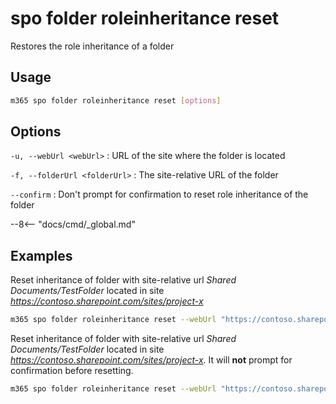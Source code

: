 # spo folder roleinheritance reset

Restores the role inheritance of a folder

## Usage

```sh
m365 spo folder roleinheritance reset [options]
```

## Options

`-u, --webUrl <webUrl>`
: URL of the site where the folder is located

`-f, --folderUrl <folderUrl>`
: The site-relative URL of the folder

`--confirm`
: Don't prompt for confirmation to reset role inheritance of the folder

--8<-- "docs/cmd/_global.md"

## Examples

Reset inheritance of folder with site-relative url _Shared Documents/TestFolder_ located in site _https://contoso.sharepoint.com/sites/project-x_

```sh
m365 spo folder roleinheritance reset --webUrl "https://contoso.sharepoint.com/sites/project-x" --folderUrl "Shared Documents/TestFolder"
```

Reset inheritance of folder with site-relative url _Shared Documents/TestFolder_ located in site _https://contoso.sharepoint.com/sites/project-x_. It will **not** prompt for confirmation before resetting.

```sh
m365 spo folder roleinheritance reset --webUrl "https://contoso.sharepoint.com/sites/project-x" --folderUrl "Shared Documents/TestFolder" --confirm
```